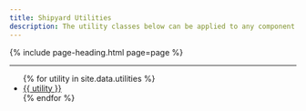 ```yaml
---
title: Shipyard Utilities
description: The utility classes below can be applied to any component to override or extend the base styles of the component.
---
```


{% include page-heading.html page=page %}

---

<ul class="col-container">
  {% for utility in site.data.utilities %}
    <li class="mb-8 sm:mb-16 md:mb-24 col col-100 sm:col-33 md:col-25">
      <a href="{{ site.baseurl }}/utilities/{{ utility | replace: ' ', '-' | replace: '&', '' | replace: '--', '-' | downcase }}" class="box-link align-center text-md sm:text-lg md:text-xl p-10 sm:p-15 md:p-16 lg:p-24">
        {{ utility }}
      </a>
    </li>
  {% endfor %}
</ul>
